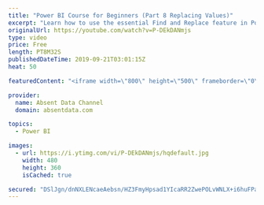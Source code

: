 ```yaml
---
title: "Power BI Course for Beginners (Part 8 Replacing Values)"
excerpt: "Learn how to use the essential Find and Replace feature in Power BI."
originalUrl: https://youtube.com/watch?v=P-DEkDANmjs
type: video
price: Free
length: PT8M32S
publishedDateTime: 2019-09-21T03:01:15Z
heat: 50

featuredContent: "<iframe width=\"800\" height=\"500\" frameborder=\"0\" src=\"https://www.youtube.com/embed/P-DEkDANmjs\" allow=\"accelerometer; autoplay; encrypted-media; gyroscope; picture-in-picture\" allowfullscreen></iframe>"

provider:
  name: Absent Data Channel
  domain: absentdata.com

topics:
  - Power BI

images:
  - url: https://i.ytimg.com/vi/P-DEkDANmjs/hqdefault.jpg
    width: 480
    height: 360
    isCached: true

secured: "DSlJgn/dnNXLENcaeAebsn/HZ3FmyHpsad1YIcaRR2ZwePOLvWNLX+i6huFPa+ijJ1+mgRTQVNTXOCCny1KYU/d+fEDBh1Gw4Xt9r9TgrhEdag58ViCNRlhBuW2JCc//qgf6LlHz+daMIoUb6PrmyJBlHIoMdf0gKZ+yyQmt1ZRtj1W+sOeGLOwVZruC/RhUBUKbN9LhzlGlFTL4wW38DladBHm2JC58BDp5MDIJrnDUkE0ZKS/mDQbKRsM413AzCswmVy9eXOt7pAUlrlKNYAD0dccN8aeqe/pvZ3BieFq5mg3V0Q43y4007zarCL1GeJni+USzdiSxfdqRYGGf80tJukJpbm1Ax5TNgQjartDArHINYfBeCxkr/zOEXeEHwcz7o0b86AAv6IaubLWC3gS9BNzBZ/Z9wrRxqTt75b4=;EU/gUYoziJ82mzFjq/4h7A=="
---
```


